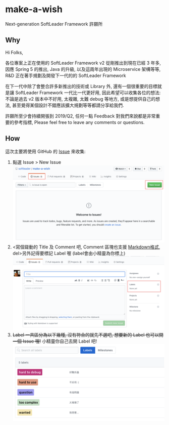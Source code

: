 # make-a-wish

Next-generation SoftLeader Framework 許願所

## Why

Hi Folks,

各位專案上正在使用的 SoftLeader Framework v2 從剛推出到現在已經 3 年多, 因應 Spring 5 的推出, Java 的升級, 以及這兩年出現的 Microservice 架構等等, R&D 正在著手規劃及開發下一代的的 SoftLeader Framework

在下一代中除了會整合許多新推出的技術或 Library 外, 還有一個很重要的目標就是讓 SoftLeader Framework 一代比一代更好用, 因此希望可以收集各位的想法: 不論是過去 v2 版本中不好用, 太複雜, 太難 debug 等地方, 或是想提供自己的想法, 甚至覺得某個設計不錯應該擴大規劃等等都請分享給我們.

許願所至少會持續開張到 2019/Q2, 任何一點 Feedback 對我們來說都是非常重要的參考指標, Please feel free to leave any comments or questions.

## How

這次主要將使用 GitHub 的 [Issue](https://github.com/softleader/make-a-wish/issues) 來收集:

1. 點選 Issue > New Issue
![](./issue-1.png)
1. <寫個聳動的 Title 及 Comment 吧, Comment 區塊也支援 [Markdown格式](https://guides.github.com/features/mastering-markdown/), del>另外記得要標記 Label 喔</del> (label會由小精靈為你標上)
![](./issue-2.png)
1. <del>Label 一共區分為以下幾種, 沒有符合的就先不選吧, 想要新的 Label 也可以開一個 Issue 喔!</del> 小精靈你自己去開 Label 吧!
![](./labels.png)
